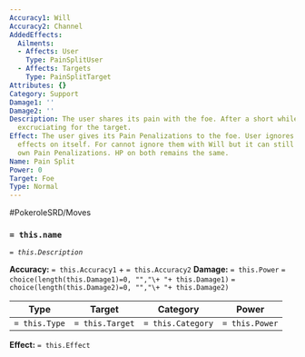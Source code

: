 ```yaml
---
Accuracy1: Will
Accuracy2: Channel
AddedEffects:
  Ailments:
  - Affects: User
    Type: PainSplitUser
  - Affects: Targets
    Type: PainSplitTarget
Attributes: {}
Category: Support
Damage1: ''
Damage2: ''
Description: The user shares its pain with the foe. After a short while it becomes
  excruciating for the target.
Effect: The user gives its Pain Penalizations to the foe. User ignores Pain Penalization
  effects on itself. For cannot ignore them with Will but it can still ignore its
  own Pain Penalizations. HP on both remains the same.
Name: Pain Split
Power: 0
Target: Foe
Type: Normal
---
```


#PokeroleSRD/Moves

### `= this.name` 
*`= this.Description`*

**Accuracy:** `= this.Accuracy1` + `= this.Accuracy2`
**Damage:** `= this.Power` `= choice(length(this.Damage1)=0, "","\+ "+ this.Damage1)` `= choice(length(this.Damage2)=0, "","\+ "+ this.Damage2)`

| Type          | Target          | Category          | Power          |
| ------------- | --------------- | ----------------  | -------------- |
| `= this.Type` | `= this.Target` | `= this.Category` | `= this.Power` | 

**Effect:** `= this.Effect`